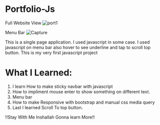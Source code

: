 # Portfolio-Js

Full Website View
![port1](https://user-images.githubusercontent.com/83594945/126442048-23dd9852-ac21-43b7-811d-de91a056f0c0.png)


Menu Bar
![Capture](https://user-images.githubusercontent.com/83594945/126442061-bb5a419e-9a1a-4840-ba93-71ce0d1ce3f1.PNG)

This is a single page application. I used javascript in some case. I used javascript on menu bar also hover to see underline and tap to scroll top button. This is my very first javascript project

# What I Learned:

1. I learn How to make sticky navbar with javascript
2. How to impliment mouse enter to show something on different text.
3. Menu bar
4. How to make Responsive with bootstrap and manual css media query
5. Last I learned Scroll To top button.

!!Stay With Me Inshallah Gonna learn More!!
